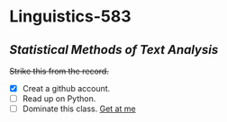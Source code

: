 # Linguistics-583
*Statistical Methods of Text Analysis*
-----
~~Strike this from the record.~~
- [X] Creat a github account.
- [ ] Read up on Python.
- [ ] Dominate this class. 
[Get at me](www.google.com)
